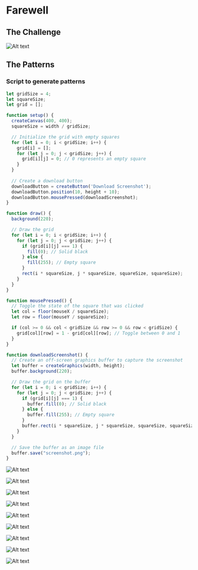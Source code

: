 # Farewell 

## The Challenge 

![Alt text](images/image.png)

## The Patterns

### Script to generate patterns

```javascript
let gridSize = 4;
let squareSize;
let grid = [];

function setup() {
  createCanvas(400, 400);
  squareSize = width / gridSize;

  // Initialize the grid with empty squares
  for (let i = 0; i < gridSize; i++) {
    grid[i] = [];
    for (let j = 0; j < gridSize; j++) {
      grid[i][j] = 0; // 0 represents an empty square
    }
  }
  
  // Create a download button
  downloadButton = createButton('Download Screenshot');
  downloadButton.position(10, height + 10);
  downloadButton.mousePressed(downloadScreenshot);
}

function draw() {
  background(220);

  // Draw the grid
  for (let i = 0; i < gridSize; i++) {
    for (let j = 0; j < gridSize; j++) {
      if (grid[i][j] === 1) {
        fill(0); // Solid black
      } else {
        fill(255); // Empty square
      }
      rect(i * squareSize, j * squareSize, squareSize, squareSize);
    }
  }
}

function mousePressed() {
  // Toggle the state of the square that was clicked
  let col = floor(mouseX / squareSize);
  let row = floor(mouseY / squareSize);

  if (col >= 0 && col < gridSize && row >= 0 && row < gridSize) {
    grid[col][row] = 1 - grid[col][row]; // Toggle between 0 and 1
  }
}

function downloadScreenshot() {
  // Create an off-screen graphics buffer to capture the screenshot
  let buffer = createGraphics(width, height);
  buffer.background(220);

  // Draw the grid on the buffer
  for (let i = 0; i < gridSize; i++) {
    for (let j = 0; j < gridSize; j++) {
      if (grid[i][j] === 1) {
        buffer.fill(0); // Solid black
      } else {
        buffer.fill(255); // Empty square
      }
      buffer.rect(i * squareSize, j * squareSize, squareSize, squareSize);
    }
  }

  // Save the buffer as an image file
  buffer.save("screenshot.png");
}

```

![Alt text](patterns/screenshot.png)

![Alt text](patterns/screenshot(1).png)

![Alt text](patterns/screenshot(2).png)

![Alt text](patterns/screenshot(3).png)

![Alt text](patterns/screenshot(4).png)

![Alt text](patterns/screenshot(5).png)

![Alt text](patterns/screenshot(6).png)

![Alt text](patterns/screenshot(7).png)

![Alt text](patterns/screenshot(8).png)
